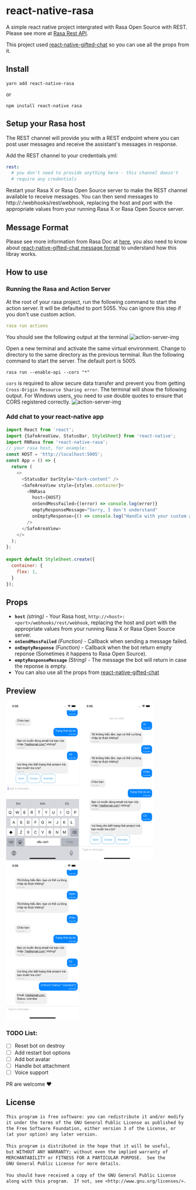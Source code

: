# react-native-rasa
A simple react native project intergrated with Rasa Open Source with REST. Please see more at [Rasa Rest API](https://rasa.com/docs/rasa/connectors/your-own-website/#rest-channels).

This project used [react-native-gifted-chat](https://github.com/FaridSafi/react-native-gifted-chat) so you can use all the props from it.

## Install
```
yarn add react-native-rasa
```
or
```
npm install react-native rasa
```

## Setup your Rasa host
The REST channel will provide you with a REST endpoint where you can post user messages and receive the assistant's messages in response.

Add the REST channel to your credentials.yml:

```yml
rest:
  # you don't need to provide anything here - this channel doesn't
  # require any credentials
```
Restart your Rasa X or Rasa Open Source server to make the REST channel available to receive messages. You can then send messages to http://<host>:<port>/webhooks/rest/webhook, replacing the host and port with the appropriate values from your running Rasa X or Rasa Open Source server.

## Message Format
Please see more information from Rasa Doc at [here](https://rasa.com/docs/rasa/connectors/your-own-website/#rest-channels), you also need to know about [react-native-gifted-chat message format](https://github.com/FaridSafi/react-native-gifted-chat#message-object) to understand how this libray works.

## How to use


### Running the Rasa and Action Server
At the root of your rasa project, run the following command to start the action server. It will be defaulted to port 5055. You can ignore this step if you don't use custom action.
```yml
rasa run actions
```
You should see the following output at the terminal
![action-server-img]()

Open a new terminal and activate the same virtual environment. Change to directory to the same directory as the previous terminal. Run the following command to start the server. The default port is 5005.
```
rasa run --enable-api --cors "*"
```

`cors` is required to allow secure data transfer and prevent you from getting `Cross-Origin Resource Sharing error`. The terminal will show the following output. For Windows users, you need to use double quotes to ensure that CORS registered correctly.
![action-server-img]()

### Add chat to your react-native app
```javascript
import React from 'react';
import {SafeAreaView, StatusBar, StyleSheet} from 'react-native';
import RNRasa from 'react-native-rasa';
// your rasa host, for example:
const HOST = 'http://localhost:5005';
const App = () => {
  return (
    <>
      <StatusBar barStyle="dark-content" />
      <SafeAreaView style={styles.container}>
        <RNRasa 
          host={HOST}
          onSendMessFailed={(error) => console.log(error)}
          emptyResponseMessage="Sorry, I don't understand"
          onEmptyResponse={() => console.log("Handle with your custom action")}
        />
      </SafeAreaView>
    </>
  );
};

export default StyleSheet.create({
  container: {
    flex: 1,
  }
});
```


## Props
<!-- onSendMessFailed, onEmptyResponse, emptyResponseMessage -->
- **`host`** _(string)_ - Your Rasa host, `http://<host>:<port>/webhooks/rest/webhook`, replacing the host and port with the appropriate values from your running Rasa X or Rasa Open Source server.
- **`onSendMessFailed`** _(Function)_ - Callback when sending a message failed.
- **`onEmptyResponse`** _(Function)_ - Callback when the bot return empty reponse (Sometimes it happens to Rasa Open Source).
- **`emptyResponseMessage`** _(String)_ - The message the bot will return in case the reponse is empty. 
- You can also use all the props from [react-native-gifted-chat](https://github.com/FaridSafi/react-native-gifted-chat)

## Preview
<p float="left">
  <img src="https://github.com/hungvu193/ReactNativeRasa/blob/master/preview/Simulator%20Screen%20Shot%20-%20iPhone%2011%20-%202020-12-25%20at%2017.05.06.png" width="200" />
  <img src="https://github.com/hungvu193/ReactNativeRasa/blob/master/preview/Simulator%20Screen%20Shot%20-%20iPhone%2011%20-%202020-12-25%20at%2017.05.14.png" width="200" /> 
  <img src="https://github.com/hungvu193/ReactNativeRasa/blob/master/preview/Simulator%20Screen%20Shot%20-%20iPhone%2011%20-%202020-12-25%20at%2017.05.17.png" width="200" />
</p>

### TODO List:
- [ ] Reset bot on destroy
- [ ] Add restart bot options
- [ ] Add bot avatar
- [ ] Handle bot attachment
- [ ] Voice support

PR are welcome ❤️

## License

    This program is free software: you can redistribute it and/or modify
    it under the terms of the GNU General Public License as published by
    the Free Software Foundation, either version 3 of the License, or
    (at your option) any later version.

    This program is distributed in the hope that it will be useful,
    but WITHOUT ANY WARRANTY; without even the implied warranty of
    MERCHANTABILITY or FITNESS FOR A PARTICULAR PURPOSE.  See the
    GNU General Public License for more details.

    You should have received a copy of the GNU General Public License
    along with this program.  If not, see <http://www.gnu.org/licenses/>.
